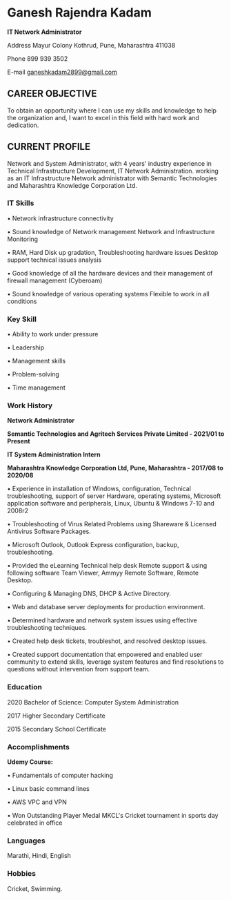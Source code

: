 # Ganesh Rajendra Kadam

**IT Network Administrator**

Address Mayur Colony Kothrud, Pune, Maharashtra 411038

Phone 899 939 3502

E-mail ganeshkadam2899@gmail.com

## CAREER OBJECTIVE

To obtain an opportunity where I can use my skills and knowledge to help the organization and, I want to excel in this field with hard work and dedication.

## CURRENT PROFILE

Network and System Administrator, with 4 years' industry experience in Technical Infrastructure Development, IT Network Administration. working as an IT Infrastructure Network administrator with Semantic Technologies and Maharashtra Knowledge Corporation Ltd.

### IT Skills

• Network infrastructure connectivity

• Sound knowledge of Network management Network and Infrastructure Monitoring

• RAM, Hard Disk up gradation, Troubleshooting hardware issues Desktop support technical issues analysis

• Good knowledge of all the hardware devices and their management of firewall management (Cyberoam)

• Sound knowledge of various operating systems Flexible to work in all conditions

### Key Skill

• Ability to work under pressure

• Leadership

• Management skills

• Problem-solving

• Time management

### **Work History**

**Network Administrator**

**Semantic Technologies and Agritech Services Private Limited - 2021/01 to Present**

**IT System Administration Intern**

**Maharashtra Knowledge Corporation Ltd, Pune, Maharashtra - 2017/08 to 2020/08**

• Experience in installation of Windows, configuration, Technical troubleshooting, support of server Hardware, operating systems, Microsoft application software and peripherals, Linux, Ubuntu & Windows 7-10 and 2008r2

• Troubleshooting of Virus Related Problems using Shareware & Licensed Antivirus Software Packages.

• Microsoft Outlook, Outlook Express configuration, backup, troubleshooting.

• Provided the eLearning Technical help desk Remote support & using following software Team Viewer, Ammyy Remote Software, Remote Desktop.

• Configuring & Managing DNS, DHCP & Active Directory.

• Web and database server deployments for production environment.

• Determined hardware and network system issues using effective troubleshooting techniques.

• Created help desk tickets, troubleshot, and resolved desktop issues.

• Created support documentation that empowered and enabled user community to extend skills, leverage system features and find resolutions to questions without intervention from support team.

### Education

2020 Bachelor of Science: Computer System Administration
	 
2017 Higher Secondary Certificate

2015 Secondary School Certificate
 

### Accomplishments

**Udemy Course:**

• Fundamentals of computer hacking

• Linux basic command lines

• AWS VPC and VPN

• Won Outstanding Player Medal MKCL's Cricket tournament in sports day celebrated in office

### Languages

Marathi, Hindi, English

### Hobbies

Cricket, Swimming.
